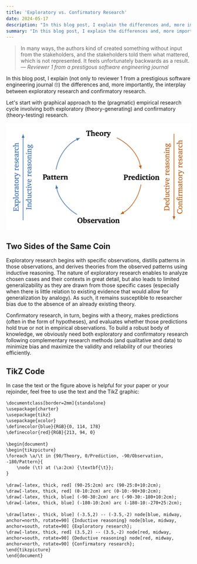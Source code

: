 ```yaml
---
title: 'Exploratory vs. Confirmatory Research'
date: 2024-05-17
description: "In this blog post, I explain the differences and, more importantly, the interplay between exploratory research and confirmatory research."
summary: "In this blog post, I explain the differences and, more importantly, the interplay between exploratory research and confirmatory research."
---
```



> In many ways, the authors kind of created something without input from the stakeholders, and the stakeholders told them what mattered, which is not represented.  It feels unfortunately backwards as a result.<br>
> — <cite>Reviewer 1 from a prestigous software engineering journal</cite>

In this blog post, I explain (not only to reviewer 1 from a prestigious software engineering journal 🙄) the differences and, more importantly, the interplay between exploratory research and confirmatory research.

Let's start with graphical approach to the (pragmatic) empirical research cycle involving both exploratory (theory-generating) and confirmatory (theory-testing) research.

![Exploratory and confirmatory research as part of the emprical research cycle](exploratory_confirmatory_research.png)

## Two Sides of the Same Coin

Exploratory research begins with specific observations, distills patterns in those observations, and derives theories from the observed patterns using inductive reasoning. The nature of exploratory research enables to analyze chosen cases and their contexts in great detail, but also leads to limited generalizability as they are drawn from those specific cases (especially when there is little relation to existing evidence that would allow for generalization by analogy). As such, it remains susceptible to researcher bias due to the absence of an already existing theory.

Confirmatory research, in turn, begins with a theory, makes predictions (often in the form of hypotheses), and evaluates whether those predictions hold true or not in empirical observations. To build a robust body of knowledge, we obviously need both exploratory and confirmatory research following complementary research methods (and qualitative and  data) to minimize bias and maximize the validity and reliability of our theories efficiently.

## TikZ Code

In case the text or the figure above is helpful for your paper or your rejoinder, feel free to use the text and the TikZ graphic:

```
\documentclass[border=2mm]{standalone}
\usepackage{charter}
\usepackage{tikz}
\usepackage{xcolor}
\definecolor{blue}{RGB}{0, 114, 178}
\definecolor{red}{RGB}{213, 94, 0}

\begin{document}
\begin{tikzpicture} 
\foreach \a/\t in {90/Theory, 0/Prediction, -90/Observation, -180/Pattern}{
    \node (\t) at (\a:2cm) {\textbf{\t}};
}

\draw[-latex, thick, red] (90-25:2cm) arc (90-25:0+10:2cm);
\draw[-latex, thick, red] (0-10:2cm) arc (0-10:-90+30:2cm);
\draw[-latex, thick, blue] (-90-30:2cm) arc (-90-30:-180+10:2cm);
\draw[-latex, thick, blue] (-180-10:2cm) arc (-180-10:-270+25:2cm);

\draw[latex-, thick, blue] (-3.5,2) -- (-3.5,-2) node[blue, midway, anchor=north, rotate=90] {Inductive reasoning} node[blue, midway, anchor=south, rotate=90] {Exploratory research}; 
\draw[-latex, thick, red] (3.5,2) -- (3.5,-2) node[red, midway, anchor=south, rotate=90] {Deductive reasoning} node[red, midway, anchor=north, rotate=90] {Confirmatory research}; 
\end{tikzpicture}
\end{document}
```